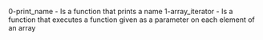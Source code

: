 0-print_name - Is a function that prints a name
1-array_iterator - Is a function that executes a function given as a parameter on each element of an array
